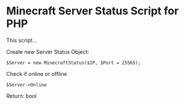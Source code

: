 # Minecraft Server Status Script for PHP
This script...

Create new Server Status Object:

```
$Server = new MinecraftStatus($IP, $Port = 25565);
```

Check if online or offline

```
$Server->Online
```

Return: bool